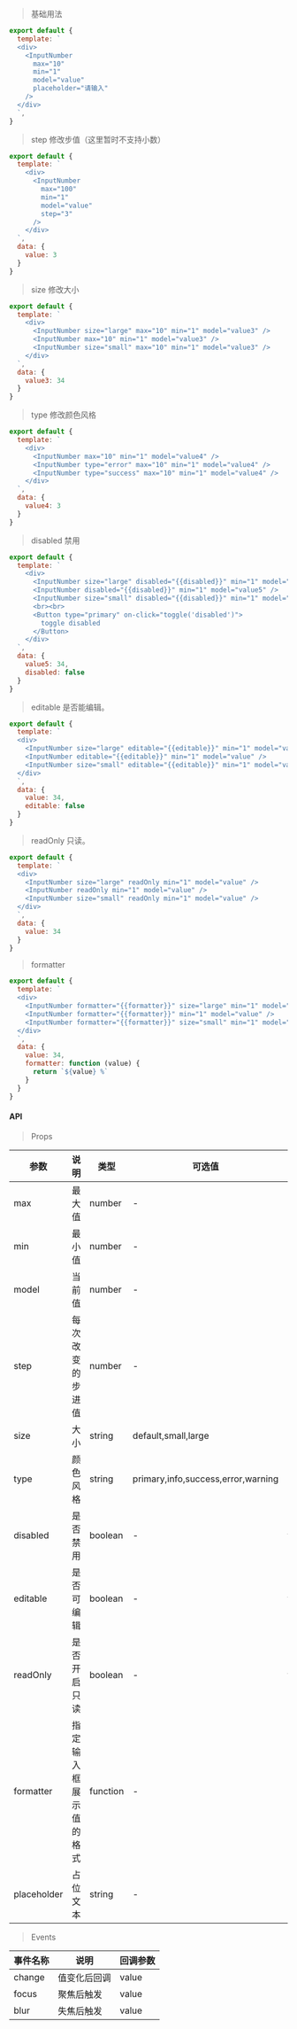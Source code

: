 > 基础用法

```js
export default {
  template: `
  <div>
    <InputNumber
      max="10"
      min="1"
      model="value"
      placeholder="请输入"
    />
  </div>
  `,
}
```

> step 修改步值（这里暂时不支持小数）

```js
export default {
  template: `
    <div>
      <InputNumber
        max="100"
        min="1"
        model="value"
        step="3"
      />
    </div>
  `,
  data: {
    value: 3
  }
}
```

> size 修改大小

```js
export default {
  template: `
    <div>
      <InputNumber size="large" max="10" min="1" model="value3" />
      <InputNumber max="10" min="1" model="value3" />
      <InputNumber size="small" max="10" min="1" model="value3" />
    </div>
  `,
  data: {
    value3: 34
  }
}
```

> type 修改颜色风格

```js
export default {
  template: `
    <div>
      <InputNumber max="10" min="1" model="value4" />
      <InputNumber type="error" max="10" min="1" model="value4" />
      <InputNumber type="success" max="10" min="1" model="value4" />
    </div>
  `,
  data: {
    value4: 3
  }
}
```

> disabled 禁用

```js
export default {
  template: `
    <div>
      <InputNumber size="large" disabled="{{disabled}}" min="1" model="value5" />
      <InputNumber disabled="{{disabled}}" min="1" model="value5" />
      <InputNumber size="small" disabled="{{disabled}}" min="1" model="value5" />
      <br><br>
      <Button type="primary" on-click="toggle('disabled')">
        toggle disabled
      </Button>
    </div>
  `,
  data: {
    value5: 34,
    disabled: false
  }
}
```

> editable 是否能编辑。

```js
export default {
  template: `
  <div>
    <InputNumber size="large" editable="{{editable}}" min="1" model="value" />
    <InputNumber editable="{{editable}}" min="1" model="value" />
    <InputNumber size="small" editable="{{editable}}" min="1" model="value" />
  </div>
  `,
  data: {
    value: 34,
    editable: false
  }
}
```

> readOnly 只读。

```js
export default {
  template: `
  <div>
    <InputNumber size="large" readOnly min="1" model="value" />
    <InputNumber readOnly min="1" model="value" />
    <InputNumber size="small" readOnly min="1" model="value" />
  </div>
  `,
  data: {
    value: 34
  }
}
```

> formatter

```js
export default {
  template: `
  <div>
    <InputNumber formatter="{{formatter}}" size="large" min="1" model="value" />
    <InputNumber formatter="{{formatter}}" min="1" model="value" />
    <InputNumber formatter="{{formatter}}" size="small" min="1" model="value" />
  </div>
  `,
  data: {
    value: 34,
    formatter: function (value) {
      return `${value} %`
    }
  }
}
```

#### API

> Props

参数 | 说明 | 类型 | 可选值 | 默认值
---|---|---|---|---
max | 最大值 | number | - | -
min | 最小值 | number | - | -
model | 当前值 | number | - | -
step | 每次改变的步进值 | number | - | 1
size | 大小 | string | default,small,large | default
type | 颜色风格 | string | primary,info,success,error,warning | primary
disabled | 是否禁用 | boolean | - | false
editable | 是否可编辑 | boolean | - | true
readOnly | 是否开启只读 | boolean | - | true
formatter | 指定输入框展示值的格式 | function | - | -
placeholder | 占位文本 | string | - | -

> Events

事件名称 | 说明 | 回调参数
---|---|---
change | 值变化后回调 | value
focus | 聚焦后触发 | value
blur | 失焦后触发 | value